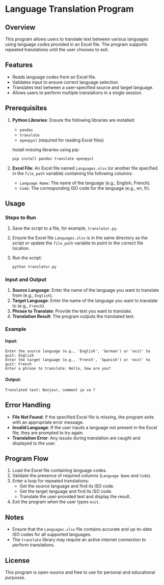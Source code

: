 # Language Translation Program

## Overview

This program allows users to translate text between various languages using language codes provided in an Excel file. The program supports repeated translations until the user chooses to exit.

## Features

- Reads language codes from an Excel file.
- Validates input to ensure correct language selection.
- Translates text between a user-specified source and target language.
- Allows users to perform multiple translations in a single session.

## Prerequisites

1. **Python Libraries**: Ensure the following libraries are installed:

   - `pandas`
   - `translate`
   - `openpyxl` (required for reading Excel files)

   Install missing libraries using pip:

   ```bash
   pip install pandas translate openpyxl
   ```

2. **Excel File**: An Excel file named `Languages.xlsx` (or another file specified in the `file_path` variable) containing the following columns:

   - `Language Name`: The name of the language (e.g., English, French).
   - `Code`: The corresponding ISO code for the language (e.g., en, fr).

## Usage

### Steps to Run

1. Save the script to a file, for example, `translator.py`.
2. Ensure the Excel file `Languages.xlsx` is in the same directory as the script or update the `file_path` variable to point to the correct file location.
3. Run the script:

   ```bash
   python translator.py
   ```

### Input and Output

1. **Source Language**: Enter the name of the language you want to translate from (e.g., `English`).
2. **Target Language**: Enter the name of the language you want to translate to (e.g., `French`).
3. **Phrase to Translate**: Provide the text you want to translate.
4. **Translation Result**: The program outputs the translated text.

### Example

#### Input:

```
Enter the source language (e.g., 'English', 'German') or 'exit' to quit: English
Enter the target language (e.g., 'French', 'Spanish') or 'exit' to quit: French
Enter a phrase to translate: Hello, how are you?
```

#### Output:

```
Translated text: Bonjour, comment ça va ?
```

## Error Handling

- **File Not Found**: If the specified Excel file is missing, the program exits with an appropriate error message.
- **Invalid Language**: If the user inputs a language not present in the Excel file, they are prompted to try again.
- **Translation Error**: Any issues during translation are caught and displayed to the user.

## Program Flow

1. Load the Excel file containing language codes.
2. Validate the presence of required columns (`Language Name` and `Code`).
3. Enter a loop for repeated translations:
   - Get the source language and find its ISO code.
   - Get the target language and find its ISO code.
   - Translate the user-provided text and display the result.
4. Exit the program when the user types `exit`.

## Notes

- Ensure that the `Languages.xlsx` file contains accurate and up-to-date ISO codes for all supported languages.
- The `translate` library may require an active internet connection to perform translations.

## License

This program is open-source and free to use for personal and educational purposes.


